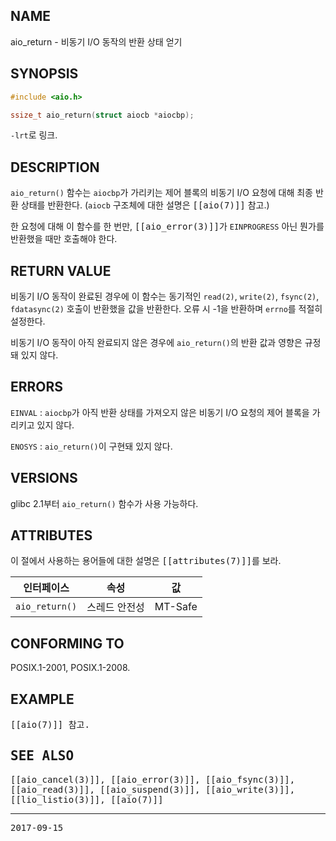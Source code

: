 ## NAME

aio_return - 비동기 I/O 동작의 반환 상태 얻기

## SYNOPSIS

```c
#include <aio.h>

ssize_t aio_return(struct aiocb *aiocbp);
```

`-lrt`로 링크.

## DESCRIPTION

`aio_return()` 함수는 `aiocbp`가 가리키는 제어 블록의 비동기 I/O 요청에 대해 최종 반환 상태를 반환한다. (`aiocb` 구조체에 대한 설명은 <tt>[[aio(7)]]</tt> 참고.)

한 요청에 대해 이 함수를 한 번만, <tt>[[aio_error(3)]]</tt>가 `EINPROGRESS` 아닌 뭔가를 반환했을 때만 호출해야 한다.

## RETURN VALUE

비동기 I/O 동작이 완료된 경우에 이 함수는 동기적인 `read(2)`, `write(2)`, `fsync(2)`, `fdatasync(2)` 호출이 반환했을 값을 반환한다. 오류 시 -1을 반환하며 `errno`를 적절히 설정한다.

비동기 I/O 동작이 아직 완료되지 않은 경우에 `aio_return()`의 반환 값과 영향은 규정돼 있지 않다.

## ERRORS

`EINVAL`
:   `aiocbp`가 아직 반환 상태를 가져오지 않은 비동기 I/O 요청의 제어 블록을 가리키고 있지 않다.

`ENOSYS`
:   `aio_return()`이 구현돼 있지 않다.

## VERSIONS

glibc 2.1부터 `aio_return()` 함수가 사용 가능하다.

## ATTRIBUTES

이 절에서 사용하는 용어들에 대한 설명은 <tt>[[attributes(7)]]</tt>를 보라.

| 인터페이스 | 속성 | 값 |
| --- | --- | --- |
| `aio_return()` | 스레드 안전성 | MT-Safe |

## CONFORMING TO

POSIX.1-2001, POSIX.1-2008.

## EXAMPLE

<tt>[[aio(7)]] 참고.

## SEE ALSO

<tt>[[aio_cancel(3)]]</tt>, <tt>[[aio_error(3)]]</tt>, <tt>[[aio_fsync(3)]]</tt>, <tt>[[aio_read(3)]]</tt>, <tt>[[aio_suspend(3)]]</tt>, <tt>[[aio_write(3)]]</tt>, <tt>[[lio_listio(3)]]</tt>, <tt>[[aio(7)]]</tt>

----

2017-09-15
